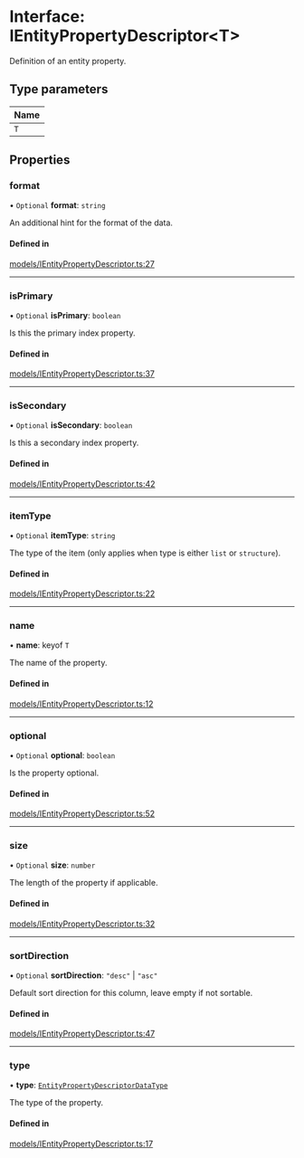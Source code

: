 # Interface: IEntityPropertyDescriptor\<T\>

Definition of an entity property.

## Type parameters

| Name |
| :------ |
| `T` |

## Properties

### format

• `Optional` **format**: `string`

An additional hint for the format of the data.

#### Defined in

[models/IEntityPropertyDescriptor.ts:27](https://github.com/gtscio/framework/blob/ed1186b/packages/entity/src/models/IEntityPropertyDescriptor.ts#L27)

___

### isPrimary

• `Optional` **isPrimary**: `boolean`

Is this the primary index property.

#### Defined in

[models/IEntityPropertyDescriptor.ts:37](https://github.com/gtscio/framework/blob/ed1186b/packages/entity/src/models/IEntityPropertyDescriptor.ts#L37)

___

### isSecondary

• `Optional` **isSecondary**: `boolean`

Is this a secondary index property.

#### Defined in

[models/IEntityPropertyDescriptor.ts:42](https://github.com/gtscio/framework/blob/ed1186b/packages/entity/src/models/IEntityPropertyDescriptor.ts#L42)

___

### itemType

• `Optional` **itemType**: `string`

The type of the item (only applies when type is either `list` or `structure`).

#### Defined in

[models/IEntityPropertyDescriptor.ts:22](https://github.com/gtscio/framework/blob/ed1186b/packages/entity/src/models/IEntityPropertyDescriptor.ts#L22)

___

### name

• **name**: keyof `T`

The name of the property.

#### Defined in

[models/IEntityPropertyDescriptor.ts:12](https://github.com/gtscio/framework/blob/ed1186b/packages/entity/src/models/IEntityPropertyDescriptor.ts#L12)

___

### optional

• `Optional` **optional**: `boolean`

Is the property optional.

#### Defined in

[models/IEntityPropertyDescriptor.ts:52](https://github.com/gtscio/framework/blob/ed1186b/packages/entity/src/models/IEntityPropertyDescriptor.ts#L52)

___

### size

• `Optional` **size**: `number`

The length of the property if applicable.

#### Defined in

[models/IEntityPropertyDescriptor.ts:32](https://github.com/gtscio/framework/blob/ed1186b/packages/entity/src/models/IEntityPropertyDescriptor.ts#L32)

___

### sortDirection

• `Optional` **sortDirection**: ``"desc"`` \| ``"asc"``

Default sort direction for this column, leave empty if not sortable.

#### Defined in

[models/IEntityPropertyDescriptor.ts:47](https://github.com/gtscio/framework/blob/ed1186b/packages/entity/src/models/IEntityPropertyDescriptor.ts#L47)

___

### type

• **type**: [`EntityPropertyDescriptorDataType`](../modules.md#entitypropertydescriptordatatype)

The type of the property.

#### Defined in

[models/IEntityPropertyDescriptor.ts:17](https://github.com/gtscio/framework/blob/ed1186b/packages/entity/src/models/IEntityPropertyDescriptor.ts#L17)
